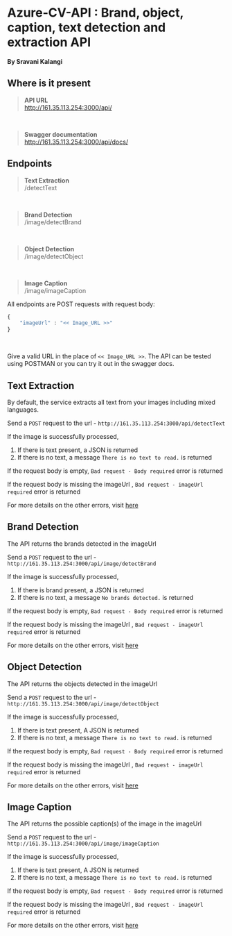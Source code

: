 # Azure-CV-API : Brand, object, caption, text detection and extraction API
**By Sravani Kalangi**

## Where is it present

> **API URL** <br/> http://161.35.113.254:3000/api/
<br/>

> **Swagger documentation** <br/> http://161.35.113.254:3000/api/docs/

## Endpoints

> **Text Extraction** <br/> /detectText
<br/>

> **Brand Detection** <br/> /image/detectBrand
<br/>

> **Object Detection** <br/> /image/detectObject 
<br/>

> **Image Caption** <br/> /image/imageCaption

All endpoints are POST requests with request body:
```JavaScript
{
    "imageUrl" : "<< Image_URL >>"
}
```
<br/>

Give a valid URL in the place of `<< Image_URL >>`. The API can be tested using POSTMAN or you can try it out in the swagger docs.

## Text Extraction

By default, the service extracts all text from your images including mixed languages. 

Send a `POST` request to the url - `http://161.35.113.254:3000/api/detectText`

If the image is successfully processed, 

1. If there is text present, a JSON is returned
2. If there is no text, a message `There is no text to read.` is returned

If the request body is empty, `Bad request - Body required` error is returned

If the request body is missing the imageUrl , `Bad request - imageUrl required` error is returned

For more details on the other errors, visit [here](https://centraluseuap.dev.cognitive.microsoft.com/docs/services/computer-vision-v3-2/operations/5d9869604be85dee480c8750)

## Brand Detection

The API returns the brands detected in the imageUrl

Send a `POST` request to the url - `http://161.35.113.254:3000/api/image/detectBrand`

If the image is successfully processed, 

1. If there is brand present, a JSON is returned
2. If there is no text, a message `No brands detected.` is returned

If the request body is empty, `Bad request - Body required` error is returned

If the request body is missing the imageUrl , `Bad request - imageUrl required` error is returned

For more details on the other errors, visit [here](https://centraluseuap.dev.cognitive.microsoft.com/docs/services/computer-vision-v3-2/operations/56f91f2e778daf14a499f21b)

## Object Detection

The API returns the objects detected in the imageUrl

Send a `POST` request to the url - `http://161.35.113.254:3000/api/image/detectObject`

If the image is successfully processed, 

1. If there is text present, A JSON is returned
2. If there is no text, a message `There is no text to read.` is returned

If the request body is empty, `Bad request - Body required` error is returned

If the request body is missing the imageUrl , `Bad request - imageUrl required` error is returned

For more details on the other errors, visit [here](https://centraluseuap.dev.cognitive.microsoft.com/docs/services/computer-vision-v3-2/operations/56f91f2e778daf14a499f21b)

## Image Caption

The API returns the possible caption(s) of the image in the imageUrl

Send a `POST` request to the url - `http://161.35.113.254:3000/api/image/imageCaption`

If the image is successfully processed, 

1. If there is text present, A JSON is returned
2. If there is no text, a message `There is no text to read.` is returned

If the request body is empty, `Bad request - Body required` error is returned

If the request body is missing the imageUrl , `Bad request - imageUrl required` error is returned

For more details on the other errors, visit [here](https://centraluseuap.dev.cognitive.microsoft.com/docs/services/computer-vision-v3-2/operations/56f91f2e778daf14a499f21b)

